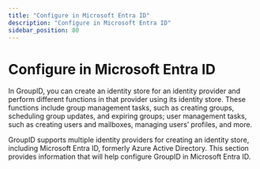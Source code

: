 ```yaml
---
title: "Configure in Microsoft Entra ID"
description: "Configure in Microsoft Entra ID"
sidebar_position: 80
---
```


# Configure in Microsoft Entra ID

In GroupID, you can create an identity store for an identity provider and perform different
functions in that provider using its identity store. These functions include group management tasks,
such as creating groups, scheduling group updates, and expiring groups; user management tasks, such
as creating users and mailboxes, managing users’ profiles, and more.

GroupID supports multiple identity providers for creating an identity store, including Microsoft
Entra ID, formerly Azure Active Directory. This section provides information that will help
configure GroupID in Microsoft Entra ID.
